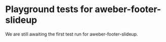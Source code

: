 # Playground tests for aweber-footer-slideup
We are still awaiting the first test run for aweber-footer-slideup.
